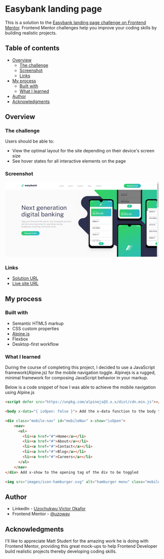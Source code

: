 # Easybank landing page

This is a solution to the [Easybank landing page challenge on Frontend Mentor](https://www.frontendmentor.io/challenges/easybank-landing-page-WaUhkoDN). Frontend Mentor challenges help you improve your coding skills by building realistic projects. 

## Table of contents

- [Overview](#overview)
  - [The challenge](#the-challenge)
  - [Screenshot](#screenshot)
  - [Links](#links)
- [My process](#my-process)
  - [Built with](#built-with)
  - [What I learned](#what-i-learned)
- [Author](#author)
- [Acknowledgments](#acknowledgments)

## Overview

### The challenge

Users should be able to:

- View the optimal layout for the site depending on their device's screen size
- See hover states for all interactive elements on the page

### Screenshot

![](./screenshot.jpg)

### Links

- [Solution URL](https://www.frontendmentor.io/solutions/responsive-page-for-easybank-built-using-alpinejs-html5-and-css3-XDisJDQcy)
- [Live site URL](https://easybank-landing-page-six-beta.vercel.app/)

## My process

### Built with

- Semantic HTML5 markup
- CSS custom properties
- [Alpine.js](https://github.com/alpinejs/alpine) 
- Flexbox
- Desktop-first workflow

### What I learned

During the course of completing this project, I decided to use a JavaScript framework(Alpine.js) for the mobile navigation toggle. Alpinejs is a rugged, minimal framework for composing JavaScript behavior in your markup.

Below is a code snippet of how I was able to achieve the mobile navigation using Alpine.js

```HTML
<script defer src="https://unpkg.com/alpinejs@3.x.x/dist/cdn.min.js"></script> Include alpinejs to you markup
```

```HTML
<body x-data="{ isOpen: false }"> Add the x-data function to the body tag
```

```HTML
<div class="mobile-nav" id="mobileNav" x-show="isOpen">
    <nav>
      <ul>
        <li><a href="#">Home</a></li>
        <li><a href="#">About</a></li>
        <li><a href="#">Contact</a></li>
        <li><a href="#">Blog</a></li>
        <li><a href="#">Careers</a></li>
      </ul>
    </nav>
</div> Add x-show to the opening tag of the div to be toggled
```

```HTML
<img src="images/icon-hamburger.svg" alt="hamburger menu" class="mobile-menu" id="mobileMenu" x-on:click="isOpen = ! isOpen"> add the x-on:click to the hamburger menu to enable toggle of the mobile menu
```

## Author

- LinkedIn - [Uzochukwu Victor Okafor](https://www.linkedin.com/in/uzochukwuokafor/)
- Frontend Mentor - [@uzoway](https://www.frontendmentor.io/profile/uzoway)

## Acknowledgments

I'll like to appreciate Matt Studert for the amazing work he is doing with Frontend Mentor, providing this great mock-ups to help Frontend Developer build realistic projects thereby developing coding skills.
